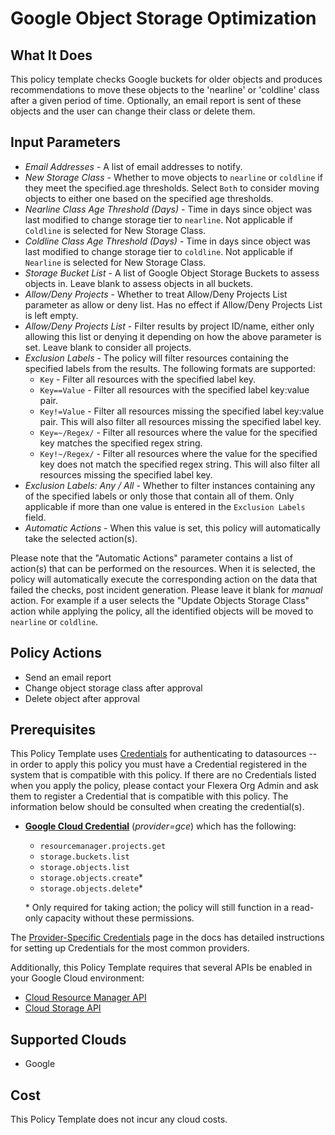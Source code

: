 # Google Object Storage Optimization

## What It Does

This policy template checks Google buckets for older objects and produces recommendations to move these objects to the 'nearline' or 'coldline' class after a given period of time. Optionally, an email report is sent of these objects and the user can change their class or delete them.

## Input Parameters

- *Email Addresses* - A list of email addresses to notify.
- *New Storage Class* - Whether to move objects to `nearline` or `coldline` if they meet the specified.age thresholds. Select `Both` to consider moving objects to either one based on the specified age thresholds.
- *Nearline Class Age Threshold (Days)* - Time in days since object was last modified to change storage tier to `nearline`. Not applicable if `Coldline` is selected for New Storage Class.
- *Coldline Class Age Threshold (Days)* - Time in days since object was last modified to change storage tier to `coldline`. Not applicable if `Nearline` is selected for New Storage Class.
- *Storage Bucket List* - A list of Google Object Storage Buckets to assess objects in. Leave blank to assess objects in all buckets.
- *Allow/Deny Projects* - Whether to treat Allow/Deny Projects List parameter as allow or deny list. Has no effect if Allow/Deny Projects List is left empty.
- *Allow/Deny Projects List* - Filter results by project ID/name, either only allowing this list or denying it depending on how the above parameter is set. Leave blank to consider all projects.
- *Exclusion Labels* - The policy will filter resources containing the specified labels from the results. The following formats are supported:
  - `Key` - Filter all resources with the specified label key.
  - `Key==Value` - Filter all resources with the specified label key:value pair.
  - `Key!=Value` - Filter all resources missing the specified label key:value pair. This will also filter all resources missing the specified label key.
  - `Key=~/Regex/` - Filter all resources where the value for the specified key matches the specified regex string.
  - `Key!~/Regex/` - Filter all resources where the value for the specified key does not match the specified regex string. This will also filter all resources missing the specified label key.
- *Exclusion Labels: Any / All* - Whether to filter instances containing any of the specified labels or only those that contain all of them. Only applicable if more than one value is entered in the `Exclusion Labels` field.
- *Automatic Actions* - When this value is set, this policy will automatically take the selected action(s).

Please note that the "Automatic Actions" parameter contains a list of action(s) that can be performed on the resources. When it is selected, the policy will automatically execute the corresponding action on the data that failed the checks, post incident generation. Please leave it blank for *manual* action.
For example if a user selects the "Update Objects Storage Class" action while applying the policy, all the identified objects will be moved to `nearline` or `coldline`.

## Policy Actions

- Send an email report
- Change object storage class after approval
- Delete object after approval

## Prerequisites

This Policy Template uses [Credentials](https://docs.flexera.com/flexera/EN/Automation/ManagingCredentialsExternal.htm) for authenticating to datasources -- in order to apply this policy you must have a Credential registered in the system that is compatible with this policy. If there are no Credentials listed when you apply the policy, please contact your Flexera Org Admin and ask them to register a Credential that is compatible with this policy. The information below should be consulted when creating the credential(s).

- [**Google Cloud Credential**](https://docs.flexera.com/flexera/EN/Automation/ProviderCredentials.htm#automationadmin_4083446696_1121577) (*provider=gce*) which has the following:
  - `resourcemanager.projects.get`
  - `storage.buckets.list`
  - `storage.objects.list`
  - `storage.objects.create`*
  - `storage.objects.delete`*

  \* Only required for taking action; the policy will still function in a read-only capacity without these permissions.

The [Provider-Specific Credentials](https://docs.flexera.com/flexera/EN/Automation/ProviderCredentials.htm) page in the docs has detailed instructions for setting up Credentials for the most common providers.

Additionally, this Policy Template requires that several APIs be enabled in your Google Cloud environment:

- [Cloud Resource Manager API](https://console.cloud.google.com/flows/enableapi?apiid=cloudresourcemanager.googleapis.com)
- [Cloud Storage API](https://console.cloud.google.com/flows/enableapi?apiid=storage.googleapis.com)

## Supported Clouds

- Google

## Cost

This Policy Template does not incur any cloud costs.
